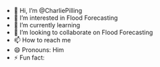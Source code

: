 - 👋 Hi, I’m @CharliePilling
- 👀 I’m interested in Flood Forecasting
- 🌱 I’m currently learning 
- 💞️ I’m looking to collaborate on  Flood Forecasting
- 📫 How to reach me
- 😄 Pronouns: Him
- ⚡ Fun fact: 

<!---
CharliePilling/CharliePilling is a ✨ special ✨ repository because its `README.md` (this file) appears on your GitHub profile.
You can click the Preview link to take a look at your changes.
--->
